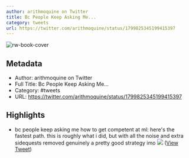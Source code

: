 ```yaml
---
author: arithmoquine on Twitter
title: Bc People Keep Asking Me...
category: tweets
url: https://twitter.com/arithmoquine/status/1799825345199415397
---
```

![rw-book-cover](https://pbs.twimg.com/profile_images/1770898530900594688/UAJAUq6f.jpg)

## Metadata
- Author: arithmoquine on Twitter
- Full Title: Bc People Keep Asking Me...
- Category: #tweets
- URL: https://twitter.com/arithmoquine/status/1799825345199415397

## Highlights
- bc people keep asking me how to get competent at ml: here's the fastest path. this is roughly what i did, but with all the noise and extra sidequests removed
  genuinely a pretty good strategy imo 
  ![](https://pbs.twimg.com/media/GPpDP87WIAEBESO.jpg) ([View Tweet](https://twitter.com/arithmoquine/status/1799825345199415397))
